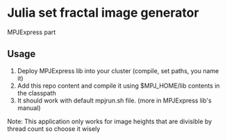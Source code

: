 # Julia set fractal image generator
MPJExpress part

## Usage
1. Deploy MPJExpress lib into your cluster (compile, set paths, you name it)
2. Add this repo content and compile it using $MPJ_HOME/lib contents in the classpath
3. It should work with default mpjrun.sh file. (more in MPJExpress lib's manual)

Note: This application only works for image heights that are divisible by thread count so choose it wisely
